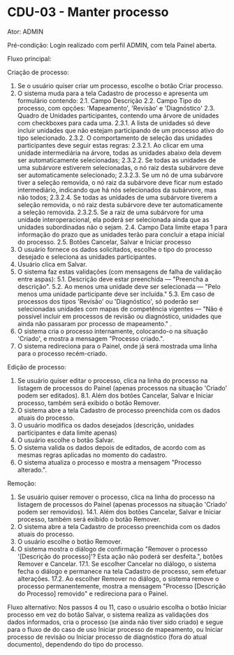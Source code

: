 # CDU-03 - Manter processo

Ator: ADMIN

Pré-condição: Login realizado com perfil ADMIN, com tela Painel aberta.

Fluxo principal:

Criação de processo:
1. Se o usuário quiser criar um processo, escolhe o botão Criar processo.
2. O sistema muda para a tela Cadastro de processo e apresenta um formulário contendo:
2.1. Campo Descrição
2.2. Campo Tipo do processo, com opções: 'Mapeamento', 'Revisão' e 'Diagnóstico'
2.3. Quadro de Unidades participantes, contendo uma árvore de unidades com checkboxes para cada uma.
2.3.1. A lista de unidades só deve incluir unidades que não estejam participando de um processo ativo do tipo selecionado.
2.3.2. O comportamento de seleção das unidades participantes deve seguir estas regras:
2.3.2.1. Ao clicar em uma unidade intermediária na árvore, todas as unidades abaixo dela devem ser automaticamente selecionadas;
2.3.2.2. Se todas as unidades de uma subárvore estiverem selecionadas, o nó raiz desta subárvore deve ser automaticamente selecionado;
2.3.2.3. Se um nó de uma subárvore tiver a seleção removida, o nó raiz da subárvore deve ficar num estado intermediário, indicando que há nós selecionados da subárvore, mas não todos;
2.3.2.4. Se todas as unidades de uma subárvore tiverem a seleção removida, o nó raiz desta subárvore deve ter automaticamente a seleção removida.
2.3.2.5. Se a raiz de uma subárvore for uma unidade interoperacional, ela poderá ser selecionada ainda que as unidades subordinadas não o sejam.
2.4. Campo Data limite etapa 1 para informação do prazo que as unidades terão para concluir a etapa inicial do processo.
2.5. Botões Cancelar, Salvar e Iniciar processo
3. O usuário fornece os dados solicitados, escolhe o tipo do processo desejado e seleciona as unidades participantes.
4. Usuário clica em Salvar.
5. O sistema faz estas validações (com mensagens de falha de validação entre aspas):
5.1. Descrição deve estar preenchida — "Preencha a descrição".
5.2. Ao menos uma unidade deve ser selecionada — "Pelo menos uma unidade participante deve ser incluída."
5.3. Em caso de processos dos tipos 'Revisão' ou 'Diagnóstico', só poderão ser selecionadas unidades com mapas de competência vigentes — "Não é possível incluir em processos de revisão ou diagnóstico, unidades que ainda não passaram por processo de mapeamento."
.
6. O sistema cria o processo internamente, colocando-o na situação 'Criado', e mostra a mensagem "Processo criado.".
7. O sistema redireciona para o Painel, onde já será mostrada uma linha para o processo recém-criado.

Edição de processo:
1. Se usuário quiser editar o processo, clica na linha do processo na listagem de processos do Painel (apenas processos na situação 'Criado' podem ser editados).
8.1. Além dos botões Cancelar, Salvar e Iniciar processo, também será exibido o botão Remover.
2. O sistema abre a tela Cadastro de processo preenchida com os dados atuais do processo.
3. O usuário modifica os dados desejados (descrição, unidades participantes e data limite apenas)
4. O usuário escolhe o botão Salvar.
5. O sistema valida os dados depois de editados, de acordo com as mesmas regras aplicadas no momento do cadastro.
6. O sistema atualiza o processo e mostra a mensagem "Processo alterado.".

Remoção:
1. Se usuário quiser remover o processo, clica na linha do processo na listagem de processos do Painel (apenas processos na situação 'Criado' podem ser removidos).
14.1. Além dos botões Cancelar, Salvar e Iniciar processo, também será exibido o botão Remover.
2. O sistema abre a tela Cadastro de processo preenchida com os dados atuais do processo.
3. O usuário escolhe o botão Remover.
4. O sistema mostra o diálogo de confirmação "Remover o processo '[Descrição do processo]'? Esta ação não poderá ser desfeita.", botões Remover e Cancelar.
17.1. Se escolher Cancelar no diálogo, o sistema fecha o diálogo e permanece na tela Cadastro de processo, sem efetuar alterações.
17.2. Ao escolher Remover no diálogo, o sistema remove o processo permanentemente, mostra a mensagem "Processo [Descrição do Processo] removido" e redireciona para o Painel.

Fluxo alternativo:
Nos passos 4 ou 11, caso o usuário escolha o botão Iniciar processo em vez do botão Salvar, o sistema realiza as validações dos dados informados, cria o processo (se ainda não tiver sido criado) e segue para o fluxo de do caso de uso Iniciar processo de mapeamento, ou Iniciar processo de revisão ou Iniciar processo de diagnóstico (fora do atual documento), dependendo do tipo do processo.